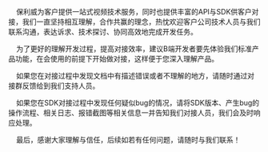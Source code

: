 &nbsp; &nbsp; 保利威为客户提供一站式视频技术服务，同时也提供丰富的API与SDK供客户对接，我们一直坚持相互理解，合作共赢的理念，热忱欢迎客户公司技术人员与我们联系沟通，表达诉求、技术探讨、协同高效地完成开发任务。

&nbsp; &nbsp; 为了更好的理解开发过程，提高对接效率，建议B端开发者要先体验我们标准产品功能，在会使用的前提下开始做对接，这样便于您深入理解产品。

&nbsp; &nbsp; 如果您在对接过程中发现文档中有描述错误或者不理解的地方，请随时通过对接群反馈给到我们支持人员。

&nbsp; &nbsp; 如果您在SDK对接过程中发现任何疑似bug的情况，请将SDK版本、产生bug的操作流程、相关日志、报错截图等相关信息一并告知我们对接人员，我们会及时响应处理。

&nbsp; &nbsp; 最后，感谢大家理解与信任，后续如若有任何问题，请随时与我们联系！